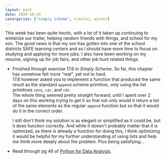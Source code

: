 ```yaml
---
layout: post
date: 2020-10-29
catergories: ["simply scheme", trailer, winter]
---
```


This week has been quite hectic, with a lot of it taken up continuing
to winterize our trailer, helping random friends with things, and school
for my son. The good news is that my son has gotten into one of the
school districts SAFE learning centers and so I should have more time to
focus on studying and applying for more jobs. I also have been working
on my resume, signing up for job fairs, and other job hunt related
things. 

- Finished through exercise 17.6 in *Simply Scheme*. So far, this
  chapter has somehow felt more "real", yet not to hard.  
    17.6 however asked you to implement a function that produced the
    same result as the standard `append` scheme primitive, only using
    the list primitives `cons`, `car`, and `cdr`.  
    The whole thing seemed pretty straight forward, until I spent over 2
    days on this working trying to get it so that not only would it
    return a list of the same elements as the regular `append` function
    but so that it would do it in the correct order. 
    
    I still don't think my solution is as elegant or simplified as it
    could be, but it does function correctly. And while it doesn't
    probably matter that it is optimized, as there is already a function
    for doing this, I think optimizing it would be helpful for my
    further understanding of using lists and help me think more deeply
    about the problem. Plus being satisfying...

- Read through pg 46 of [Python for Data Analysis](https://www.amazon.com/Python-Data-Analysis-Wrangling-IPython/dp/1449319793).